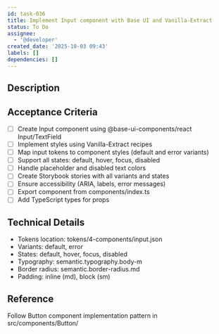 ```yaml
---
id: task-036
title: Implement Input component with Base UI and Vanilla-Extract
status: To Do
assignee:
  - '@developer'
created_date: '2025-10-03 09:43'
labels: []
dependencies: []
---
```


## Description


## Acceptance Criteria
- [ ] Create Input component using @base-ui-components/react Input/TextField
- [ ] Implement styles using Vanilla-Extract recipes
- [ ] Map input tokens to component styles (default and error variants)
- [ ] Support all states: default, hover, focus, disabled
- [ ] Handle placeholder and disabled text colors
- [ ] Create Storybook stories with all variants and states
- [ ] Ensure accessibility (ARIA, labels, error messages)
- [ ] Export component from components/index.ts
- [ ] Add TypeScript types for props

## Technical Details
- Tokens location: tokens/4-components/input.json
- Variants: default, error
- States: default, hover, focus, disabled
- Typography: semantic.typography.body-m
- Border radius: semantic.border-radius.md
- Padding: inline (md), block (sm)

## Reference
Follow Button component implementation pattern in src/components/Button/
